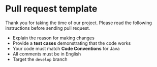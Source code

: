 # Pull request template

Thank you for taking the time of our project. Please read the following instructions before sending pull request.

- Explain the reason for making changes
- Provide a **test cases** demonstrating that the code works
- Your code must match **Code Conventions** for Java
- All comments must be in English
- Target the `develop` branch
